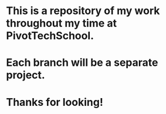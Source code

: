 # This is a repository of my work throughout my time at PivotTechSchool.
# Each branch will be a separate project.
# Thanks for looking!